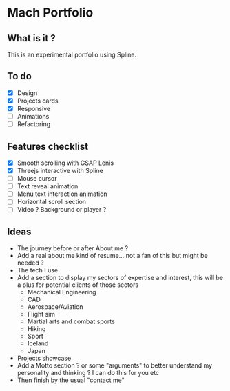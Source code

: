 # Mach Portfolio

## What is it ?
This is an experimental portfolio using Spline.

## To do
- [x] Design
- [x] Projects cards
- [x] Responsive
- [ ] Animations
- [ ] Refactoring

## Features checklist
- [x] Smooth scrolling with GSAP Lenis
- [x] Threejs interactive with Spline
- [ ] Mouse cursor
- [ ] Text reveal animation
- [ ] Menu text interaction animation
- [ ] Horizontal scroll section
- [ ] Video ? Background or player ?

## Ideas
- The journey before or after About me ?
- Add a real about me kind of resume... not a fan of this but might be needed ?
- The tech I use
- Add a section to display my sectors of expertise and interest, this will be a plus for potential clients of those sectors
    - Mechanical Engineering
    - CAD
    - Aerospace/Aviation
    - Flight sim
    - Martial arts and combat sports
    - Hiking 
    - Sport
    - Iceland
    - Japan
- Projects showcase
- Add a Motto section ? or some "arguments" to better understand my personality and thinking ? I can do this for you etc
- Then finish by the usual "contact me"